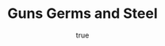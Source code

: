 ---
title: "Guns Germs and Steel"
bookCover: "/assets/book-covers/guns-germs-and-steel.jpg"
slug: "guns-germs-and-steel"
bookAuthor: "Jared Diamond"
rating: 10
done: false
amazonLink: ""
author:
  name: Rico Trebeljahr
  picture: "/assets/blog/profile.jpeg"
---